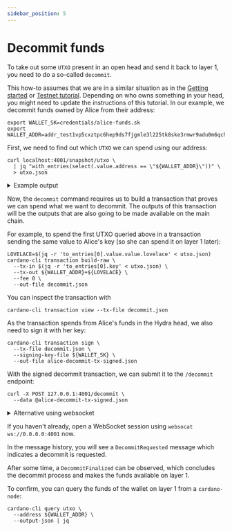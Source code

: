 ```yaml
---
sidebar_position: 5
---
```


# Decommit funds

To take out some `UTXO` present in an open head and send it back to layer 1, you need to do a so-called `decommit`.

This how-to assumes that we are in a similar situation as in the [Getting started](../getting-started) or [Testnet tutorial](../tutorial). Depending on who owns something in your head, you might need to update the instructions of this tutorial. In our example, we decommit funds owned by Alice from their address:

```shell
export WALLET_SK=credentials/alice-funds.sk
export WALLET_ADDR=addr_test1vp5cxztpc6hep9ds7fjgmle3l225tk8ske3rmwr9adu0m6qchmx5z
```

First, we need to find out which `UTXO` we can spend using our address:

```shell
curl localhost:4001/snapshot/utxo \
  | jq "with_entries(select(.value.address == \"${WALLET_ADDR}\"))" \
  > utxo.json
```

<details>
<summary> Example output</summary>

```json
{
  "f6b004be1cf95dbd3d0abc3daceac40ef6401e502972a919e5e52564b9f5740b#0": {
    "address": "addr_test1vp5cxztpc6hep9ds7fjgmle3l225tk8ske3rmwr9adu0m6qchmx5z",
    "datum": null,
    "datumhash": null,
    "inlineDatum": null,
    "referenceScript": null,
    "value": {
      "lovelace": 50000000
    }
  },
  "f6b004be1cf95dbd3d0abc3daceac40ef6401e502972a919e5e52564b9f5740b#1": {
    "address": "addr_test1vp5cxztpc6hep9ds7fjgmle3l225tk8ske3rmwr9adu0m6qchmx5z",
    "datum": null,
    "datumhash": null,
    "inlineDatum": null,
    "referenceScript": null,
    "value": {
      "lovelace": 50000000
    }
  }
}
```

</details>

Now, the `decommit` command requires us to build a transaction that proves we can spend what we want to decommit. The outputs of this transaction will be the outputs that are also going to be made available on the main chain.

For example, to spend the first UTXO queried above in a transaction sending the same value to Alice's key (so she can spend it on layer 1 later):

```shell
LOVELACE=$(jq -r 'to_entries[0].value.value.lovelace' < utxo.json)
cardano-cli transaction build-raw \
  --tx-in $(jq -r 'to_entries[0].key' < utxo.json) \
  --tx-out ${WALLET_ADDR}+${LOVELACE} \
  --fee 0 \
  --out-file decommit.json
```

You can inspect the transaction with

```shell
cardano-cli transaction view --tx-file decommit.json
```

As the transaction spends from Alice's funds in the Hydra head, we also need to
sign it with her key:

```shell
cardano-cli transaction sign \
  --tx-file decommit.json \
  --signing-key-file ${WALLET_SK} \
  --out-file alice-decommit-tx-signed.json
```

With the signed decommit transaction, we can submit it to the `/decommit` endpoint:

```shell
curl -X POST 127.0.0.1:4001/decommit \
  --data @alice-decommit-tx-signed.json
```

<details>
<summary>Alternative using websocket</summary>

We can also submit a `Decommit` client input using a WebSocket:
```shell
cat alice-decommit-tx-signed.json \
  | jq -c '{tag: "Decommit", decommitTx: .}' \
  | websocat "ws://127.0.0.1:4001?history=no"
```

</details>

If you haven't already, open a WebSocket session using `websocat ws://0.0.0.0:4001` now.

In the message history, you will see a `DecommitRequested` message which
indicates a decommit is requested.

After some time, a `DecommitFinalized` can be observed, which concludes the decommit process and makes the funds available on layer 1.

To confirm, you can query the funds of the wallet on layer 1 from a `cardano-node`:

```shell
cardano-cli query utxo \
  --address ${WALLET_ADDR} \
  --output-json | jq
```
